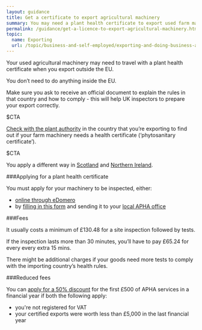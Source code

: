 ```yaml
---
layout: guidance
title: Get a certificate to export agricultural machinery
summary: You may need a plant health certificate to export used farm machinery outside the EU.
permalink: /guidance/get-a-licence-to-export-agricultural-machinery.html
topic:
  name: Exporting
  url: /topic/business-and-self-employed/exporting-and-doing-business-abroad.html
---
```


Your used agricultural machinery may need to travel with a plant health certificate when you export outside the EU.

You don’t need to do anything inside the EU.

Make sure you ask to receive an official document to explain the rules in that country and how to comply - this will help UK inspectors to prepare your export correctly.

$CTA

[Check with the plant authority](https://www.ippc.int/en/countries/all/list-countries/) in the country that you’re exporting to find out if your farm machinery needs a health certificate (‘phytosanitary certificate’).

$CTA

You apply a different way in [Scotland](https://www.sasa.gov.uk/plant-health/plant-health-licensing) and [Northern Ireland](https://www.daera-ni.gov.uk/contact).

###Applying for a plant health certificate 

You must apply for your machinery to be inspected, either:

* [online through eDomero](https://signon.defra.gov.uk/Login.aspx) 
* by [filling in this form](https://www.gov.uk/government/uploads/system/uploads/attachment_data/file/536164/form-hh36a.pdf) and sending it to your [local APHA office](https://www.gov.uk/government/organisations/animal-and-plant-health-agency/about/access-and-opening)


###Fees  

It usually costs a minimum of £130.48 for a site inspection followed by tests.

If the inspection lasts more than 30 minutes, you’ll have to pay £65.24 for every every extra 15 mins.

There might be additional charges if your goods need more tests to comply with the importing country’s health rules.


###Reduced fees

You can [apply for a 50% discount](https://www.gov.uk/government/uploads/system/uploads/attachment_data/file/515921/form-phe3.pdf) for the first £500 of APHA services in a financial year if both the following apply:

* you're not registered for VAT 
* your certified exports were worth less than £5,000 in the last financial year
